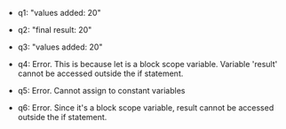 * q1: "values added: 20" 
* q2: "final result: 20"
* q3: "values added: 20" 
* q4: Error. This is because let is a block scope variable. Variable 'result' cannot be accessed outside the if statement. 

* q5: Error. Cannot assign to constant variables
* q6: Error. Since it's a block scope variable, result cannot be accessed outside the if statement. 
  
  